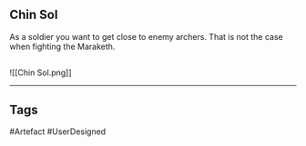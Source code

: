 ## Chin Sol
As a soldier you want to get close to enemy archers.
That is not the case when fighting the Maraketh.
## 
![[Chin Sol.png]]

---
## Tags
#Artefact
#UserDesigned 